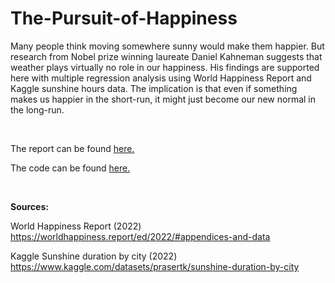 # The-Pursuit-of-Happiness

Many people think moving somewhere sunny would make them happier. But research from Nobel prize winning laureate Daniel Kahneman suggests that weather plays virtually no role in our happiness. His findings are supported here with multiple regression analysis using World Happiness Report and Kaggle sunshine hours data. The implication is that even if something makes us happier in the short-run, it might just become our new normal in the long-run.

<br/>

The report can be found [here.](The_Pursuit_of_Happiness.md)

The code can be found [here.](The_Pursuit_of_Happiness.Rmd)

<br/>

**Sources:**

World Happiness Report (2022) https://worldhappiness.report/ed/2022/#appendices-and-data

Kaggle Sunshine duration by city (2022) https://www.kaggle.com/datasets/prasertk/sunshine-duration-by-city
